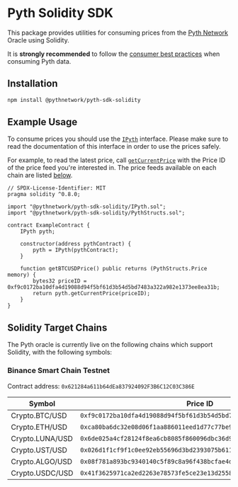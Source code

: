 # Pyth Solidity SDK
This package provides utilities for consuming prices from the [Pyth Network](https://pyth.network/) Oracle using Solidity.

It is **strongly recommended** to follow the [consumer best practices](https://docs.pyth.network/consumers/best-practices) when consuming Pyth data.

## Installation
```bash
npm install @pythnetwork/pyth-sdk-solidity
```

## Example Usage

To consume prices you should use the [`IPyth`](IPyth.sol) interface. Please make sure to read the documentation of this interface in order to use the prices safely.

For example, to read the latest price, call [`getCurrentPrice`](IPyth.sol) with the Price ID of the price feed you're interested in. The price feeds available on each chain are listed [below](#target-chains).

```solidity
// SPDX-License-Identifier: MIT
pragma solidity ^0.8.0;

import "@pythnetwork/pyth-sdk-solidity/IPyth.sol";
import "@pythnetwork/pyth-sdk-solidity/PythStructs.sol";

contract ExampleContract {
    IPyth pyth;

    constructor(address pythContract) {
        pyth = IPyth(pythContract);
    }

    function getBTCUSDPrice() public returns (PythStructs.Price memory) {
        bytes32 priceID = 0xf9c0172ba10dfa4d19088d94f5bf61d3b54d5bd7483a322a982e1373ee8ea31b;
        return pyth.getCurrentPrice(priceID);
    }
}
```

## Solidity Target Chains
The Pyth oracle is currently live on the following chains which support Solidity, with the following symbols:

### Binance Smart Chain Testnet
Contract address: `0x621284a611b64dEa837924092F3B6C12C03C386E`

| Symbol          | Price ID                                                             |
|-----------------|----------------------------------------------------------------------|
| Crypto.BTC/USD  | `0xf9c0172ba10dfa4d19088d94f5bf61d3b54d5bd7483a322a982e1373ee8ea31b` |
| Crypto.ETH/USD  | `0xca80ba6dc32e08d06f1aa886011eed1d77c77be9eb761cc10d72b7d0a2fd57a6` |
| Crypto.LUNA/USD | `0x6de025a4cf28124f8ea6cb8085f860096dbc36d9c40002e221fc449337e065b2` |
| Crypto.UST/USD  | `0x026d1f1cf9f1c0ee92eb55696d3bd2393075b611c4f468ae5b967175edc4c25c` | 
| Crypto.ALGO/USD | `0x08f781a893bc9340140c5f89c8a96f438bcfae4d1474cc0f688e3a52892c7318` |
| Crypto.USDC/USD | `0x41f3625971ca2ed2263e78573fe5ce23e13d2558ed3f2e47ab0f84fb9e7ae722` |
